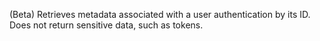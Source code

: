 (Beta) Retrieves metadata associated with a user authentication by its ID.
Does not return sensitive data, such as tokens.